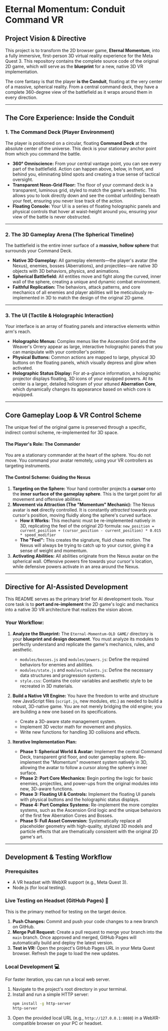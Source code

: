 # Eternal Momentum: Conduit Command VR

## Project Vision & Directive

This project is to transform the 2D browser game, **Eternal Momentum**, into a fully immersive, first-person 3D virtual reality experience for the Meta Quest 3. This repository contains the complete source code of the original 2D game, which will serve as the **blueprint** for a new, native 3D VR implementation.

The core fantasy is that the player **is the Conduit**, floating at the very center of a massive, spherical reality. From a central command deck, they have a complete 360-degree view of the battlefield as it wraps around them in every direction.

---
## The Core Experience: Inside the Conduit

### 1. The Command Deck (Player Environment)

The player is positioned on a circular, floating **Command Deck** at the absolute center of the universe. This deck is your stationary anchor point from which you command the battle.

* **360° Omniscience:** From your central vantage point, you can see every part of the battlefield. Action can happen above, below, in front, and behind you, eliminating blind spots and creating a true sense of tactical oversight.
* **Transparent Neon-Grid Floor:** The floor of your command deck is a transparent, luminous grid, styled to match the game's aesthetic. This allows you to look directly down and see the combat unfolding beneath your feet, ensuring you never lose track of the action.
* **Floating Console:** Your UI is a series of floating holographic panels and physical controls that hover at waist-height around you, ensuring your view of the battle is never obstructed.

---
### 2. The 3D Gameplay Arena (The Spherical Timeline)

The battlefield is the entire inner surface of a **massive, hollow sphere** that surrounds your Command Deck.

* **Native 3D Gameplay:** All gameplay elements—the player's avatar (the Nexus), enemies, bosses (Aberrations), and projectiles—are native 3D objects with 3D behaviors, physics, and animations.
* **Spherical Battlefield:** All entities move and fight along the curved, inner wall of the sphere, creating a unique and dynamic combat environment.
* **Faithful Replication:** The behaviors, attack patterns, and core mechanics of all enemies and player abilities will be meticulously re-implemented in 3D to match the design of the original 2D game.

---
### 3. The UI (Tactile & Holographic Interaction)

Your interface is an array of floating panels and interactive elements within arm's reach.

* **Holographic Menus:** Complex menus like the Ascension Grid and the Weaver's Orrery appear as large, interactive holographic panels that you can manipulate with your controller's pointer.
* **Physical Buttons:** Common actions are mapped to large, physical 3D buttons on the floating panels, which visually depress and glow when activated.
* **Holographic Status Display:** For at-a-glance information, a holographic projector displays floating, 3D icons of your equipped powers. At its center is a larger, detailed hologram of your attuned **Aberration Core**, which dynamically changes its appearance based on which core is equipped.

---
## Core Gameplay Loop & VR Control Scheme

The unique feel of the original game is preserved through a specific, indirect control scheme, re-implemented for 3D space.

#### The Player's Role: The Commander

You are a stationary commander at the heart of the sphere. You do not move. You command your avatar remotely, using your VR controllers as targeting instruments.

#### The Control Scheme: Guiding the Nexus

1.  **Targeting on the Sphere:** Your hand controller projects a **cursor** onto the **inner surface of the gameplay sphere**. This is the target point for all movement and offensive abilities.
2.  **Movement via Attraction (The "Momentum" Mechanic):** The Nexus avatar is **not** directly controlled. It is constantly *attracted* towards your cursor's position, moving fluidly along the sphere's curved surface.
    * **How it Works:** This mechanic must be re-implemented natively in 3D, replicating the feel of the original 2D formula:
        `new_position = current_position + (cursor_position - current_position) * 0.015 * speed_modifier`
    * **The "Feel":** This creates the signature, fluid chase motion. The Nexus will always be trying to catch up to your cursor, giving it a sense of weight and momentum.
3.  **Activating Abilities:** All abilities originate from the Nexus avatar on the spherical wall. Offensive powers fire towards your cursor's location, while defensive powers activate in an area around the Nexus.

---
## Directive for AI-Assisted Development

This README serves as the primary brief for AI development tools. Your core task is to **port and re-implement** the 2D game's logic and mechanics into a native 3D VR architecture that realizes the vision above.

### Your Workflow:

1.  **Analyze the Blueprint:** The `Eternal-Momentum-OLD GAME/` directory is your **blueprint and design document**. You must analyze its modules to perfectly understand and replicate the game's mechanics, rules, and aesthetic.
    * `modules/bosses.js` and `modules/powers.js`: Define the required behaviors for enemies and abilities.
    * `modules/state.js` and `modules/talents.js`: Define the necessary data structures and progression systems.
    * `style.css`: Contains the color variables and aesthetic style to be recreated in 3D materials.

2.  **Build a Native VR Engine:** You have the freedom to write and structure new JavaScript files (`script.js`, new modules, etc.) as needed to build a robust, 3D-native game. You are not merely bridging the old engine; you are building a new one based on its specifications.
    * Create a 3D-aware state management system.
    * Implement 3D vector math for movement and physics.
    * Write new functions for handling 3D collisions and effects.

3.  **Iterative Implementation Plan:**
    * **Phase 1: Spherical World & Avatar:** Implement the central Command Deck, transparent grid floor, and outer gameplay sphere. Re-implement the "Momentum" movement system natively in 3D, allowing the avatar to follow a cursor along the sphere's inner surface.
    * **Phase 2: Port Core Mechanics:** Begin porting the logic for basic enemies, projectiles, and power-ups from the original modules into new, 3D-aware functions.
    * **Phase 3: Floating UI & Controls:** Implement the floating UI panels with physical buttons and the holographic status displays.
    * **Phase 4: Port Complex Systems:** Re-implement the more complex systems, such as the Ascension Grid logic and the unique behaviors of the first few Aberration Cores and Bosses.
    * **Phase 5: Full Asset Conversion:** Systematically replace all placeholder geometry with high-quality, stylized 3D models and particle effects that are thematically consistent with the original 2D game's art.

---
## Development & Testing Workflow

### Prerequisites

* A VR headset with WebXR support (e.g., Meta Quest 3).
* Node.js (for local testing).

### Live Testing on Headset (GitHub Pages) 🚀

This is the primary method for testing on the target device.

1.  **Push Changes:** Commit and push your code changes to a new branch on GitHub.
2.  **Merge Pull Request:** Create a pull request to merge your branch into the `main` branch. Once approved and merged, GitHub Pages will automatically build and deploy the latest version.
3.  **Test in VR:** Open the project's GitHub Pages URL in your Meta Quest browser. Refresh the page to load the new updates.

### Local Development 💻

For faster iteration, you can run a local web server.

1.  Navigate to the project's root directory in your terminal.
2.  Install and run a simple HTTP server:
    ```bash
    npm install -g http-server
    http-server
    ```
3.  Open the provided local URL (e.g., `http://127.0.0.1:8080`) in a WebXR-compatible browser on your PC or headset.
